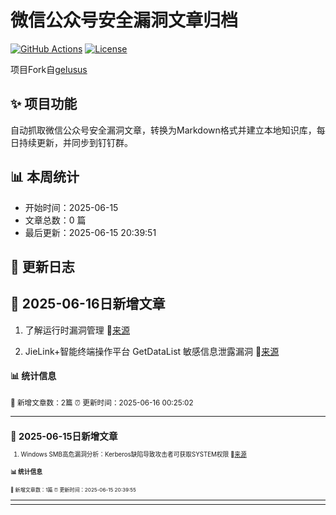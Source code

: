 # 微信公众号安全漏洞文章归档

[![GitHub Actions](https://github.com/gelusus/wxvl/actions/workflows/update_today.yml/badge.svg)](https://github.com/gelusus/wxvl/actions)
[![License](https://img.shields.io/badge/license-MIT-blue.svg)](LICENSE)

项目Fork自[gelusus](https://github.com/gelusus/wxvl)

## ✨ 项目功能

自动抓取微信公众号安全漏洞文章，转换为Markdown格式并建立本地知识库，每日持续更新，并同步到钉钉群。

## 📊 本周统计
- 开始时间：2025-06-15
- 文章总数：0 篇
- 最后更新：2025-06-15 20:39:51

## 📝 更新日志

## 📢 2025-06-16日新增文章

1. 了解运行时漏洞管理 🔗[来源](https://mp.weixin.qq.com/s?__biz=MzA5MzU5MzQzMA==&mid=2652116334&idx=2&sn=604c4749c1de5c6874abe3fbb870e5c3)

2. JieLink+智能终端操作平台 GetDataList 敏感信息泄露漏洞 🔗[来源](https://mp.weixin.qq.com/s?__biz=MzkzNzMxODkzMw==&mid=2247485941&idx=1&sn=19933a1c4ce9672ea5adef1f97618da7)

#### 📊 统计信息
<small>📝 新增文章数：2篇
⏰ 更新时间：2025-06-16 00:25:02<small>

---


## 📢 2025-06-15日新增文章

1. Windows SMB高危漏洞分析：Kerberos缺陷导致攻击者可获取SYSTEM权限 🔗[来源](https://mp.weixin.qq.com/s?__biz=MjM5NjA0NjgyMA==&mid=2651323140&idx=3&sn=45827901940f918a640dfd1f6b37d59a)

#### 📊 统计信息
<small>📝 新增文章数：1篇
⏰ 更新时间：2025-06-15 20:39:55<small>

---


---
